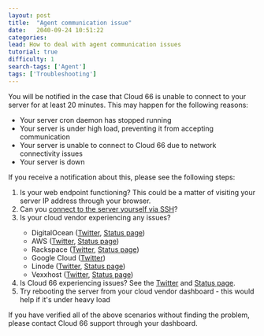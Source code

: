 ```yaml
---
layout: post
title:  "Agent communication issue"
date:   2040-09-24 10:51:22
categories:
lead: How to deal with agent communication issues
tutorial: true
difficulty: 1
search-tags: ['Agent']
tags: ['Troubleshooting']
---
```


You will be notified in the case that Cloud 66 is unable to connect to your server for at least 20 minutes. This may happen for the following reasons:

- Your server cron daemon has stopped running
- Your server is under high load, preventing it from accepting communication
- Your server is unable to connect to Cloud 66 due to network connectivity issues
- Your server is down

If you receive a notification about this, please see the following steps:

<ol>
<li>Is your web endpoint functioning? This could be a matter of visiting your server IP address through your browser.</li>
<li>Can you <a href="/building-your-stack/ssh-to-your-server">connect to the server yourself via SSH</a>?</li>
<li>Is your cloud vendor experiencing any issues?</li>
<ul>
	<li>DigitalOcean (<a href="https://twitter.com/digitalocean">Twitter</a>, <a href="https://status.digitalocean.com/">Status page</a>)</li>
	<li>AWS (<a href="https://twitter.com/awscloud">Twitter</a>, <a href="http://status.aws.amazon.com/">Status page</a>)</li>	
	<li>Rackspace (<a href="https://twitter.com/Rackspace">Twitter</a>, <a href="https://status.rackspace.com/">Status page</a>)</li>	
	<li>Google Cloud (<a href="https://twitter.com/googlecloud">Twitter</a>)</li>	
	<li>Linode (<a href="https://twitter.com/StatusLinode">Twitter</a>, <a href="http://status.linode.com/">Status page</a>)</li>	
	<li>Vexxhost (<a href="https://twitter.com/vexxhost">Twitter</a>, <a href="">Status page</a>)</li>	
</ul>
<li>Is Cloud 66 experiencing issues? See the <a href="https://twitter.com/cloud66status">Twitter</a> and <a href="http://status.cloud66.com/">Status page</a>.</li>
<li>Try rebooting the server from your cloud vendor dashboard - this would help if it's under heavy load</li>
</ol>

If you have verified all of the above scenarios without finding the problem, please contact Cloud 66 support through your dashboard.